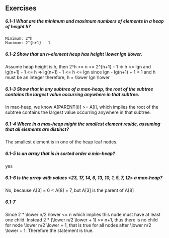 ## Exercises

##### 6.1-1 What are the minimum and maximum numbers of elements in a heap of height h?

	Minimum: 2^h
	Maximum: 2^{h+1} - 1
	
##### 6.1-2 Show that an n-element heap has height \lower lgn \lower.

Assume heap height is h, then 
	2^h <= n <= 2^{h+1} - 1 =>
	h <= lgn and lg(n+1) - 1 <= h =>
	lg(n+1) - 1 <= h <= lgn
	since lgn - lg(n+1) + 1 < 1 and h must be an integer
	therefore, h = \lower lgn \lower
	
##### 6.1-3 Show that in any subtree of a max-heap, the root of the subtree contains the largest value occurring anywhere in that subtree.

In max-heap, we know A[PARENT(i)] >= A[i], which implies  the root of the subtree contains the largest value occurring anywhere in that subtree.

##### 6.1-4 Where in a max-heap might the smallest element reside, assuming that all elements are distinct?

The smallest element is in one of the heap leaf nodes.

##### 6.1-5 Is an array that is in sorted order a min-heap?

yes

##### 6.1-6 Is the array with values <23, 17, 14, 6, 13, 10, 1, 5, 7, 12> a max-heap?

No, because A[3] = 6 < A[8] = 7, but A[3] is the parent of A[8]

##### 6.1-7
Since 2 * \lower n/2 \lower <= n which implies this node must have at least one child. Instead 2 * (\lower n/2 \lower + 1) >= n+1, thus there is no child for node \lower n/2 \lower + 1, that is true for all nodes after \lower n/2 \lower + 1. Therefore the statement is true.